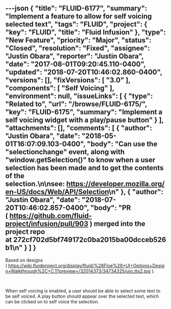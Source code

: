 ---json
{
  "title": "FLUID-6177",
  "summary": "Implement a feature to allow for self voicing selected text",
  "tags": "FLUID",
  "project": {
    "key": "FLUID",
    "title": "Fluid Infusion"
  },
  "type": "New Feature",
  "priority": "Major",
  "status": "Closed",
  "resolution": "Fixed",
  "assignee": "Justin Obara",
  "reporter": "Justin Obara",
  "date": "2017-08-01T09:20:45.110-0400",
  "updated": "2018-07-20T10:46:02.860-0400",
  "versions": [],
  "fixVersions": [
    "3.0"
  ],
  "components": [
    "Self Voicing"
  ],
  "environment": null,
  "issueLinks": [
    {
      "type": "Related to",
      "url": "/browse/FLUID-6175/",
      "key": "FLUID-6175",
      "summary": "Implement a self voicing widget with a play/pause button"
    }
  ],
  "attachments": [],
  "comments": [
    {
      "author": "Justin Obara",
      "date": "2018-05-01T16:07:09.103-0400",
      "body": "Can use the \"selectionchange\" event, along with \"window.getSelection()\" to know when a user selection has been made and to get the contents of the selection.\n\nsee: <https://developer.mozilla.org/en-US/docs/Web/API/Selection>\n"
    },
    {
      "author": "Justin Obara",
      "date": "2018-07-20T10:46:02.857-0400",
      "body": "PR ( <https://github.com/fluid-project/infusion/pull/903> ) merged into the project repo at 272cf702d5bf749172c0ba2015ba00dcceb526b1\n"
    }
  ]
}
---
Based on designs ( <https://wiki.fluidproject.org/display/fluid/%28Floe%29+UI+Options+Design+Walkthrough%2C+C.1?preview=/32014373/34734325/uio_tts2.jpg> ).

 

When self voicing is enabled, a user should be able to select some text to be self voiced. A play button should appear over the selected text, which can be clicked on to self voice the selection.

        